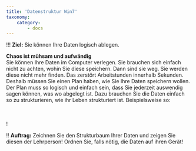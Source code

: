 ```yaml
---
title: 'Datenstruktur Win7'
taxonomy:
    category:
        - docs
---
```


!!! **Ziel:** Sie können Ihre Daten logisch ablegen.

**Chaos ist mühsam und aufwändig**<br>
Sie können Ihre Daten im Computer verlegen. Sie brauchen sich einfach nicht zu achten, wohin Sie diese speichern. Dann sind sie weg. Sie werden diese nicht mehr finden. Das zerstört Arbeitstunden innerhalb Sekunden. Deshalb müssen Sie einen Plan haben, wie Sie Ihre Daten speichern wollen. Der Plan muss so logisch und einfach sein, dass Sie jederzeit auswendig sagen können, was wo abgelegt ist. Dazu brauchen Sie die Daten einfach so zu strukturieren, wie ihr Leben strukturiert ist.  Beispielsweise so:<br><br>

[](http://tacamo.ch/byod/resources/struktur_daten.jpg)<br>!


!! **Auftrag:** Zeichnen Sie den Strukturbaum Ihrer Daten und zeigen Sie diesen der Lehrperson! Ordnen Sie, falls nötig, die Daten auf ihren Gerät!<br><br>






